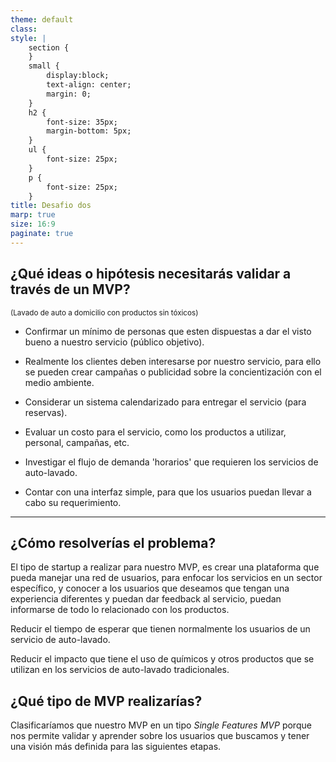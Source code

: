 ```yaml
---
theme: default
class:
style: |
    section {
    }
    small {
        display:block;
        text-align: center;
        margin: 0;
    }
    h2 {
        font-size: 35px;
        margin-bottom: 5px;
    }
    ul {
        font-size: 25px;
    }
    p {
        font-size: 25px;
    }
title: Desafio dos
marp: true
size: 16:9
paginate: true
---
```


## ¿Qué ideas o hipótesis necesitarás validar a través de un MVP? 

<small>(Lavado de auto a domicilio con productos sin tóxicos)</small>

- Confirmar un mínimo de personas que esten dispuestas a dar el visto bueno a nuestro servicio (público objetivo).

- Realmente los clientes deben interesarse por nuestro servicio, para ello se pueden crear campañas o publicidad sobre la concientización con el medio ambiente.

- Considerar un sistema calendarizado para entregar el servicio (para reservas).

- Evaluar un costo para el servicio, como los productos a utilizar, personal, campañas, etc.

- Investigar el flujo de demanda 'horarios' que requieren los servicios de auto-lavado.

- Contar con una interfaz simple, para que los usuarios puedan llevar a cabo su requerimiento.


---

## ¿Cómo resolverías el problema?

El tipo de startup a realizar para nuestro MVP, es crear una plataforma que pueda manejar una red de usuarios, para enfocar los servicios en un sector específico, y conocer a los usuarios que deseamos que tengan una experiencia diferentes y puedan dar feedback al servicio, puedan informarse de todo lo relacionado con los productos.

Reducir el tiempo de esperar que tienen normalmente los usuarios de un servicio de auto-lavado.

Reducir el impacto que tiene el uso de químicos y otros productos que se utilizan en los servicios de auto-lavado tradicionales.

## ¿Qué tipo de MVP realizarías?

Clasificaríamos que nuestro MVP en un tipo *Single Features MVP* porque nos permite validar y aprender sobre los usuarios que buscamos y tener una visión más definida para las siguientes etapas.
